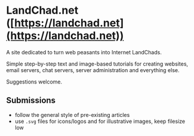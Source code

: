 # LandChad.net ([https://landchad.net](https://landchad.net))

A site dedicated to turn web peasants into Internet LandChads.

Simple step-by-step text and image-based tutorials for creating websites, email servers, chat servers, server administration and everything else.

Suggestions welcome.

## Submissions

- follow the general style of pre-existing articles
- use `.svg` files for icons/logos and for illustrative images, keep filesize low
